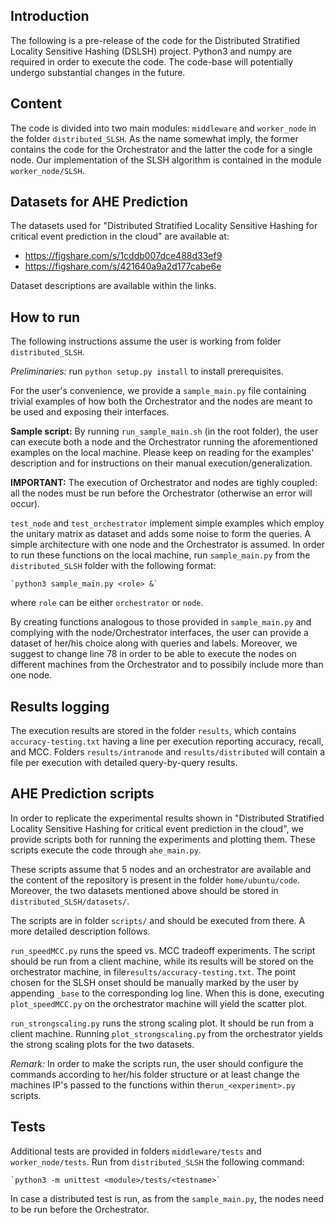 Introduction
-------------

The following is a pre-release of the code for the Distributed Stratified Locality Sensitive Hashing (DSLSH) project.
Python3 and numpy are required in order to execute the code.
The code-base will potentially undergo substantial changes in the future.


Content
------------

The code is divided into two main modules: `middleware` and `worker_node` in the folder `distributed_SLSH`.
As the name somewhat imply, the former contains the code for the Orchestrator and the latter
the code for a single node. Our implementation of the SLSH algorithm is contained in the module
`worker_node/SLSH`.


Datasets for AHE Prediction
------------

The datasets used for "Distributed Stratified Locality Sensitive Hashing for
critical event prediction in the cloud" are available at:

- https://figshare.com/s/1cddb007dce488d33ef9
- https://figshare.com/s/421640a9a2d177cabe6e

Dataset descriptions are available within the links.


How to run
------------

The following instructions assume the user is working from folder `distributed_SLSH`.

*Preliminaries:*
run `python setup.py install` to install prerequisites.

For the user's convenience, we provide a `sample_main.py` file containing trivial examples of how
both the Orchestrator and the nodes are meant to be used and exposing their interfaces.

**Sample script:**
By running `run_sample_main.sh` (in the root folder), the user can execute both a node and the Orchestrator
running the aforementioned examples on the local machine. Please keep on reading for the examples' description
and for instructions on their manual execution/generalization.

**IMPORTANT:**
The execution of Orchestrator and nodes are tighly coupled: all the nodes must be run before the Orchestrator
(otherwise an error will occur).

`test_node` and `test_orchestrator` implement simple examples which employ the unitary matrix
as dataset and adds some noise to form the queries. A simple architecture with one node
and the Orchestrator is assumed. In order to run these functions on the local machine, run
`sample_main.py` from the `distributed_SLSH` folder with the following format:

    `python3 sample_main.py <role> &`

where `role` can be either `orchestrator` or `node`.

By creating functions analogous to those provided in `sample_main.py`
and complying with the node/Orchestrator interfaces, the user can provide
a dataset of her/his choice along with queries and labels. Moreover, we suggest to
change line 78 in order to be able to execute the nodes on different machines from
the Orchestrator and to possibily include more than one node.


Results logging
----------------

The execution results are stored in the folder `results`, which contains `accuracy-testing.txt` having a line per execution
reporting accuracy, recall, and MCC. Folders `results/intranode` and `results/distributed` will
contain a file per execution with detailed query-by-query results.


AHE Prediction scripts
-----------------------

In order to replicate the experimental results shown in "Distributed Stratified Locality Sensitive Hashing for
critical event prediction in the cloud", we provide scripts both for running the experiments and plotting them.
These scripts execute the code through `ahe_main.py`.

These scripts assume that 5 nodes and an orchestrator are available and the content of the repository
is present in the folder `home/ubuntu/code`.
Moreover, the two datasets mentioned above should be stored in `distributed_SLSH/datasets/`.

The scripts are in folder `scripts/` and should be executed from there. A more detailed description follows.

`run_speedMCC.py` runs the speed vs. MCC tradeoff experiments. The script should be run from a client machine,
while its results will be stored on the orchestrator machine, in file`results/accuracy-testing.txt`.
The point chosen for the SLSH onset should be manually marked by the user by appending
`_base` to the corresponding log line.
When this is done, executing `plot_speedMCC.py` on the orchestrator machine will yield the scatter plot.

`run_strongscaling.py` runs the strong scaling plot. It should be run from a client machine.
Running `plot_strongscaling.py` from the orchestrator yields the strong scaling plots for the two datasets.

*Remark:*
In order to make the scripts run, the user should configure the commands according to her/his folder structure or
at least change the machines IP's passed to the functions within the`run_<experiment>.py` scripts.


Tests
------

Additional tests are provided in folders `middleware/tests` and `worker_node/tests`. Run from `distributed_SLSH`
the following command:

    `python3 -m unittest <module>/tests/<testname>`

In case a distributed test is run, as from the `sample_main.py`, the nodes need to be run before the Orchestrator.
